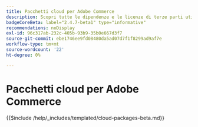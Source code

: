 ```yaml
---
title: Pacchetti cloud per Adobe Commerce
description: Scopri tutte le dipendenze e le licenze di terze parti utilizzate in Adobe Commerce.
badgeCoreBeta: label="2.4.7-beta1" type="informative"
recommendations: noDisplay
exl-id: 96c317ab-232c-405b-93b9-35b0e667d3f7
source-git-commit: ebe1746ee9fd08480da5ad07d7f1f8299ad9af7e
workflow-type: tm+mt
source-wordcount: '22'
ht-degree: 0%

---
```


# Pacchetti cloud per Adobe Commerce

{{$include /help/_includes/templated/cloud-packages-beta.md}}
